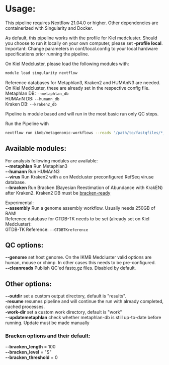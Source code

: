 # Usage:

This pipeline requires Nextflow 21.04.0 or higher. Other dependencies are containerized with Singularity and Docker.<br />

As default, this pipeline works with the profile for Kiel medcluster. Should you choose to run it locally on your own computer, please set **-profile local**. 
Important: Change parameters in conf/local.config to your local hardware specifications prior running the pipeline.

On Kiel Medcluster, please load the following modules with:
```bash
module load singularity nextflow
```

Reference databases for Metaphlan3, Kraken2 and HUMAnN3 are needed. On Kiel Medcluster, these are already set in the respective config file.<br />
Metaphlan DB: `--metaphlan_db`<br />
HUMAnN DB:    `--humann_db`<br />
Kraken DB:    `--kraken2_db`<br />

Pipeline is module based and will run in the most basic run only QC steps.

Run the Pipeline with<br />
```bash
nextflow run ikmb/metagenomic-workflows --reads '/path/to/fastqfiles/*_R{1,2}_001.fastq.gz'
```
## Available modules:
For analysis following modules are available:<br />
**--metaphlan** Run Metaphlan3<br />
**--humann** Run HUMAnN3<br />
**--virus** Run Kraken2 with a on Medcluster preconfigured RefSeq viruse database.<br />
**--bracken** Run Bracken (Bayesian Reestimation of Abundance with KrakEN) after Kraken2. Kraken2 DB must be [bracken-ready](https://github.com/jenniferlu717/Bracken#step-0-build-a-kraken-10-or-kraken-20-database)<br />



Experimental:<br />
**--assembly** Run a genome assembly workflow. Usually needs 250GB of RAM!<br />
Reference database for GTDB-TK needs to be set (already set on Kiel Medcluster):<br />
GTDB-TK Reference: `--GTDBTKreference`<br />

## QC options:
**--genome** set host genome. On the IKMB Medcluster valid options are human, mouse or chimp. In other cases this needs to be pre-configured.<br />
**--cleanreads**  Publish QC'ed fastq.gz files. Disabled by default.<br /> 

## Other options:
**--outdir** set a custom output directory, default is "results".<br />
**-resume** resumes pipeline and will continue the run with already completed, cached processes.<br />
**-work-dir** set a custom work directory, default is "work"<br />
**--updatemetaphlan** check whether metaphlan-db is still up-to-date before running. Update must be made manually<br />

### Bracken options and their default:
**--bracken_length** = 100<br />
**--bracken_level** = "S"<br />
**--bracken_threshold** = 0<br />
